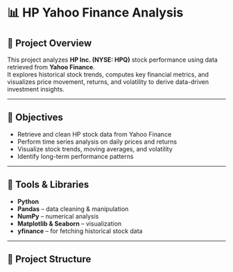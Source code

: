 # 📊 HP Yahoo Finance Analysis

## 🧠 Project Overview  
This project analyzes **HP Inc. (NYSE: HPQ)** stock performance using data retrieved from **Yahoo Finance**.  
It explores historical stock trends, computes key financial metrics, and visualizes price movement, returns, and volatility to derive data-driven investment insights.

---

## 🎯 Objectives  
- Retrieve and clean HP stock data from Yahoo Finance  
- Perform time series analysis on daily prices and returns  
- Visualize stock trends, moving averages, and volatility  
- Identify long-term performance patterns  

---

## 🧰 Tools & Libraries  
- **Python**  
- **Pandas** – data cleaning & manipulation  
- **NumPy** – numerical analysis  
- **Matplotlib & Seaborn** – visualization  
- **yfinance** – for fetching historical stock data  

---

## 📂 Project Structure  
